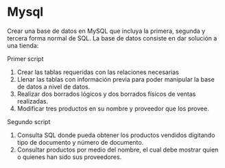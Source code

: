 # Mysql
 
Crear una base de datos en MySQL que incluya la primera, segunda y tercera forma normal de SQL. La base de datos consiste en dar solución a una tienda:

Primer script
1.	Crear las tablas requeridas con las relaciones necesarias
2.	Llenar las tablas con información previa para poder manipular la base de datos a nivel de datos.
3.	Realizar dos borrados lógicos y dos borrados físicos de ventas realizadas.
4.	Modificar tres productos en su nombre y proveedor que los provee.

Segundo script
1.	Consulta SQL donde pueda obtener los productos vendidos digitando tipo de documento y número de documento.
2.	Consultar productos por medio del nombre, el cual debe mostrar quien o quienes han sido sus proveedores.
